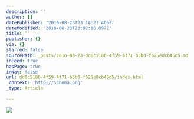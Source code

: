 ```yaml
---
description: ''
author: []
datePublished: '2016-08-23T23:14:21.406Z'
dateModified: '2016-08-23T23:02:16.897Z'
title: ''
publisher: {}
via: {}
starred: false
sourcePath: _posts/2016-08-23-dd6c5100-4f59-4f71-b5b0-f625e0cb46d5.md
inFeed: true
hasPage: true
inNav: false
url: dd6c5100-4f59-4f71-b5b0-f625e0cb46d5/index.html
_context: 'http://schema.org'
_type: Article

---
```

![](https://the-grid-user-content.s3-us-west-2.amazonaws.com/52936a9c-00f2-4b97-af98-ba2db82f9c36.jpg)